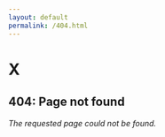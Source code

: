 ```yaml
---
layout: default
permalink: /404.html
---
```


# X

## 404: Page not found

*The requested page could not be found.*
